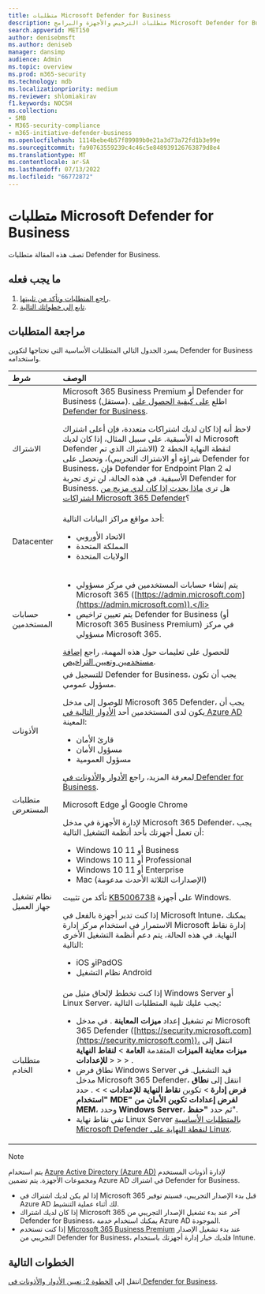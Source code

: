 ```yaml
---
title: متطلبات Microsoft Defender for Business
description: متطلبات الترخيص والأجهزة والبرامج Microsoft Defender for Business
search.appverid: MET150
author: denisebmsft
ms.author: deniseb
manager: dansimp
audience: Admin
ms.topic: overview
ms.prod: m365-security
ms.technology: mdb
ms.localizationpriority: medium
ms.reviewer: shlomiakirav
f1.keywords: NOCSH
ms.collection:
- SMB
- M365-security-compliance
- m365-initiative-defender-business
ms.openlocfilehash: 1114bebe4b57f89989b0e21a3d73a72fd1b3e99e
ms.sourcegitcommit: fa90763559239c4c46c5e848939126763879d8e4
ms.translationtype: MT
ms.contentlocale: ar-SA
ms.lasthandoff: 07/13/2022
ms.locfileid: "66772872"
---
```

# <a name="microsoft-defender-for-business-requirements"></a>متطلبات Microsoft Defender for Business

تصف هذه المقالة متطلبات Defender for Business.

## <a name="what-to-do"></a>ما يجب فعله

1. [راجع المتطلبات وتأكد من تلبيتها](#review-the-requirements).
2. [تابع إلى خطواتك التالية](#next-steps).


## <a name="review-the-requirements"></a>مراجعة المتطلبات

يسرد الجدول التالي المتطلبات الأساسية التي تحتاجها لتكوين Defender for Business واستخدامه.

| شرط | الوصف |
|:---|:---|
| الاشتراك | Microsoft 365 Business Premium أو Defender for Business (مستقل). اطلع [على كيفية الحصول على Defender for Business](get-defender-business.md).<p>لاحظ أنه إذا كان لديك اشتراكات متعددة، فإن أعلى اشتراك له الأسبقية. على سبيل المثال، إذا كان لديك Microsoft Defender لنقطة النهاية الخطة 2 (الاشتراك الذي تم شراؤه أو الاشتراك التجريبي)، وتحصل على Defender for Business، فإن Defender for Endpoint Plan 2 له الأسبقية. في هذه الحالة، لن ترى تجربة Defender for Business. هل ترى [ماذا يحدث إذا كان لدي مزيج من اشتراكات Microsoft 365 Defender](mdb-faq.yml#what-happens-if-i-have-a-mix-of-microsoft-endpoint-security-subscriptions)؟  |
| Datacenter | أحد مواقع مراكز البيانات التالية: <ul><li>الاتحاد الأوروبي</li><li>المملكة المتحدة</li><li>الولايات المتحدة</li></ul> |
| حسابات المستخدمين |<ul><li>يتم إنشاء حسابات المستخدمين في مركز مسؤولي Microsoft 365 ([https://admin.microsoft.com](https://admin.microsoft.com)).</li><li>يتم تعيين تراخيص Defender for Business (أو Microsoft 365 Business Premium) في مركز مسؤولي Microsoft 365.</li></ul>للحصول على تعليمات حول هذه المهمة، راجع [إضافة مستخدمين وتعيين التراخيص](mdb-add-users.md). |
| الأذونات  | للتسجيل في Defender for Business، يجب أن تكون مسؤول عمومي.<p>للوصول إلى مدخل Microsoft 365 Defender، يجب أن يكون لدى المستخدمين أحد [الأدوار التالية في Azure AD](mdb-roles-permissions.md) المعينة:<ul><li>قارئ الأمان</li><li>مسؤول الأمان</li><li>مسؤول العمومية</li></ul>لمعرفة المزيد، راجع [الأدوار والأذونات في Defender for Business](mdb-roles-permissions.md). |
| متطلبات المستعرض | Microsoft Edge أو Google Chrome |
| نظام تشغيل جهاز العميل | لإدارة الأجهزة في مدخل Microsoft 365 Defender، يجب أن تعمل أجهزتك بأحد أنظمة التشغيل التالية: <ul><li>Windows 10 أو 11 Business</li><li>Windows 10 أو 11 Professional</li><li>Windows 10 أو 11 Enterprise</li><li>Mac (الإصدارات الثلاثة الأحدث مدعومة)</li></ul><p>تأكد من تثبيت [KB5006738](https://support.microsoft.com/topic/october-26-2021-kb5006738-os-builds-19041-1320-19042-1320-and-19043-1320-preview-ccbce6bf-ae00-4e66-9789-ce8e7ea35541) على أجهزة Windows. <p>إذا كنت تدير أجهزة بالفعل في Microsoft Intune، يمكنك الاستمرار في استخدام مركز إدارة Microsoft إدارة نقاط النهاية. في هذه الحالة، يتم دعم أنظمة التشغيل الأخرى التالية: <ul><li>iOS وiPadOS</li><li>نظام التشغيل Android</li></ul> |
| متطلبات الخادم | إذا كنت تخطط لإلحاق مثيل من Windows Server أو Linux Server، يجب عليك تلبية المتطلبات التالية: <ul><li>تم تشغيل إعداد **ميزات المعاينة** . في مدخل Microsoft 365 Defender ([https://security.microsoft.com](https://security.microsoft.com))، انتقل إلى **ميزات معاينة الميزات** المتقدمة **العامة** > **لنقاط النهاية** **للإعدادات** >  >  > .</li><li>نطاق فرض Windows Server قيد التشغيل. في مدخل Microsoft 365 Defender، انتقل إلى **نطاق فرض** **إدارة** >  تكوين **نقاط النهاية** **للإعدادات** >  > . حدد **"استخدام MDE" لفرض إعدادات تكوين الأمان من MEM**، وحدد  **Windows Server**، ثم حدد **"حفظ**".</li><li>تفي نقاط نهاية Linux Server [بالمتطلبات الأساسية Microsoft Defender لنقطة النهاية على Linux](../defender-endpoint/microsoft-defender-endpoint-linux.md#prerequisites).</li></ul> |

> [!NOTE]
> يتم استخدام [Azure Active Directory (Azure AD)](/azure/active-directory/fundamentals/active-directory-whatis) لإدارة أذونات المستخدم ومجموعات الأجهزة. يتم تضمين Azure AD في اشتراك Defender for Business. 
> - إذا لم يكن لديك اشتراك في Microsoft 365 قبل بدء الإصدار التجريبي، فسيتم توفير Azure AD لك أثناء عملية التنشيط. 
> - إذا كان لديك اشتراك Microsoft 365 آخر عند بدء تشغيل الإصدار التجريبي من Defender for Business، يمكنك استخدام خدمة Azure AD الموجودة. 
> - إذا كنت تستخدم [Microsoft 365 Business Premium](../../business/index.yml) عند بدء تشغيل الإصدار التجريبي من Defender for Business، فلديك خيار إدارة أجهزتك باستخدام Intune.

## <a name="next-steps"></a>الخطوات التالية

انتقل إلى [الخطوة 2: تعيين الأدوار والأذونات في Defender for Business](mdb-roles-permissions.md).
 
